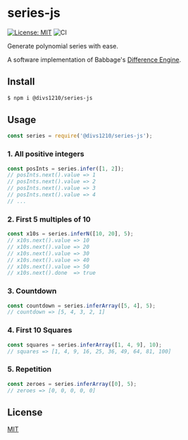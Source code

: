 # series-js

[![License: MIT](https://img.shields.io/badge/License-MIT-green.svg)](https://opensource.org/licenses/MIT)
 ![CI](https://github.com/divs1210/series-js/actions/workflows/node.js.yml/badge.svg)

Generate polynomial series with ease.

A software implementation of Babbage's [Difference Engine](https://en.wikipedia.org/wiki/Difference_engine).

## Install

```sh
$ npm i @divs1210/series-js
```

## Usage

```js
const series = require('@divs1210/series-js');
```

### 1. All positive integers

```js
const posInts = series.infer([1, 2]);
// posInts.next().value => 1
// posInts.next().value => 2
// posInts.next().value => 3
// posInts.next().value => 4
// ...
```

### 2. First 5 multiples of 10

```js
const x10s = series.inferN([10, 20], 5);
// x10s.next().value => 10
// x10s.next().value => 20
// x10s.next().value => 30
// x10s.next().value => 40
// x10s.next().value => 50
// x10s.next().done  => true
```

### 3. Countdown

```js
const countdown = series.inferArray([5, 4], 5);
// countdown => [5, 4, 3, 2, 1]
```

### 4. First 10 Squares

```js
const squares = series.inferArray([1, 4, 9], 10);
// squares => [1, 4, 9, 16, 25, 36, 49, 64, 81, 100]
```

### 5. Repetition

```js
const zeroes = series.inferArray([0], 5);
// zeroes => [0, 0, 0, 0, 0]
```

## License

[MIT](/LICENSE)
